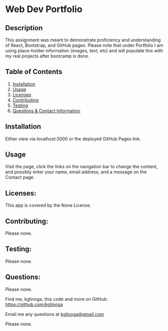 # Web Dev Portfolio
  
  

  ## Description
  
  This assignment was meant to demonstrate proficiency and understanding of React, Bootstrap, and GitHub pages. Please note that under Portfolio I am using place-holder information (images, text, etc) and will populate this with my real projects after bootcamp is done.   

  ## Table of Contents
  
  1. [Installation](#installation)
  2. [Usage](#usage)
  3. [Licenses](#licenses)
  4. [Contributing](#contributing)
  5. [Testing](#testing) 
  6. [Questions & Contact Information](#questions)

  ## Installation
  
  Either view via localhost:3000 or the deployed GitHub Pages link.
  
  ## Usage
  
  Visit the page, click the links on the navigation bar to change the content, and possibly enter your name, email address, and a message on the Contact page. 
  
  ## Licenses: 
  
  This app is covered by the None License.
  
  ## Contributing:
  
  Please none.
  
  ## Testing: 
  
  Please none. 
  
  ## Questions:
  
  Please none.

  Find me, kglinoga, this code and more on GitHub: <https://github.com/kglinoga>

  Email me any questions at <kglinoga@gmail.com>

  Please none.
